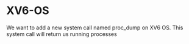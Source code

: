 # XV6-OS
We want to add a new system call named proc_dump on XV6 OS.
This system call will return us running processes
